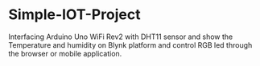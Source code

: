 # Simple-IOT-Project
Interfacing Arduino Uno WiFi Rev2 with DHT11 sensor and show the Temperature and humidity on Blynk platform and control RGB led through the browser or mobile application.
